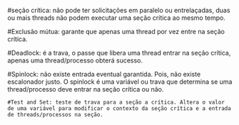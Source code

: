 #seção crítica: não pode ter solicitações em paralelo ou entrelaçadas, duas ou mais threads não podem executar uma seção crítica ao mesmo tempo.

#Exclusão mútua: garante que apenas uma thread por vez entre na seção crítica.

#Deadlock: é a trava, o passe que libera uma thread entrar na seção crítica, apenas uma thread/processo obterá sucesso.

#Spinlock: não existe entrada eventual garantida. Pois, não existe escalonador justo. O spinlock é uma variável ou trava que determina se uma thread/processo deve entrar na seção crítica ou não.
    
    #Test and Set: teste de trava para a seção a crítica. Altera o valor de uma variável para modificar o contexto da seção crítica e a entrada de threads/processos na seção.
